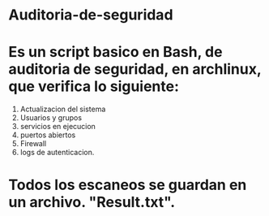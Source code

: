 # Auditoria-de-seguridad

# Es un script basico en Bash, de auditoria de seguridad, en archlinux, que verifica lo siguiente:

1. Actualizacion del sistema
2. Usuarios y grupos
3. servicios en ejecucion
4. puertos abiertos
5. Firewall
6. logs de autenticacion.

# Todos los escaneos se guardan en un archivo. "Result.txt". 
